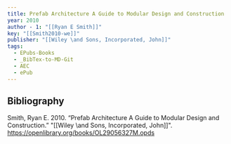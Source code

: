 ```yaml
---
title: Prefab Architecture A Guide to Modular Design and Construction
year: 2010
author - 1: "[[Ryan E Smith]]"
key: "[[Smith2010-we]]"
publisher: "[[Wiley \and Sons, Incorporated, John]]"
tags:
  - EPubs-Books
  - _BibTex-to-MD-Git
  - AEC
  - ePub
---
```


## Bibliography
Smith, Ryan E. 2010. “Prefab Architecture A Guide to Modular Design and Construction.” "[[Wiley \and Sons, Incorporated, John]]". https://openlibrary.org/books/OL29056327M.opds